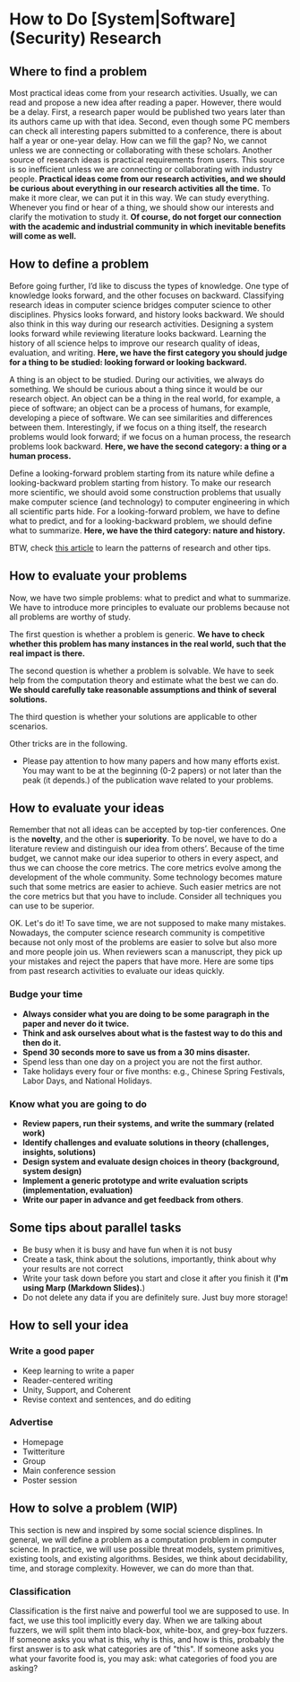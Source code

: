# How to Do [System|Software] (Security) Research

## Where to find a problem
Most practical ideas come from your research activities. Usually, we can read
and propose a new idea after reading a paper. However, there would be a delay.
First, a research paper would be published two years later than its authors came
up with that idea. Second, even though some PC members can check all interesting
papers submitted to a conference, there is about half a year or one-year delay.
How can we fill the gap? No, we cannot unless we are connecting or collaborating
with these scholars. Another source of research ideas is practical requirements
from users. This source is so inefficient unless we are connecting or
collaborating with industry people. **Practical ideas come from our research
activities, and we should be curious about everything in our research activities
all the time.** To make it more clear, we can put it in this way. We can study
everything. Whenever you find or hear of a thing, we should show our interests
and clarify the motivation to study it. **Of course, do not forget our
connection with the academic and industrial community in which inevitable
benefits will come as well.**

## How to define a problem
Before going further, I’d like to discuss the types of knowledge. One type of
knowledge looks forward, and the other focuses on backward. Classifying research
ideas in computer science bridges computer science to other disciplines. Physics
looks forward, and history looks backward. We should also think in this way
during our research activities. Designing a system looks forward while reviewing
literature looks backward. Learning the history of all science helps to improve
our research quality of ideas, evaluation, and writing. **Here, we have the
first category you should judge for a thing to be studied: looking forward or
looking backward.**

A thing is an object to be studied. During our activities, we always do
something. We should be curious about a thing since it would be our research
object. An object can be a thing in the real world, for example, a piece of
software; an object can be a process of humans, for example, developing a piece
of software. We can see similarities and differences between them.
Interestingly, if we focus on a thing itself, the research problems would look
forward; if we focus on a human process, the research problems look backward.
**Here, we have the second category: a thing or a human process.**

Define a looking-forward problem starting from its nature while define a
looking-backward problem starting from history. To make our research more
scientific, we should avoid some construction problems that usually make
computer science (and technology) to computer engineering in which all
scientific parts hide. For a looking-forward problem, we have to define what to
predict, and for a looking-backward problem, we should define what to summarize.
**Here, we have the third category: nature and history.**

BTW, check [this
article](https://medium.com/digital-diplomacy/how-to-look-for-ideas-in-computer-science-research-7a3fa6f4696f)
to learn the patterns of research and other tips.

## How to evaluate your problems
Now, we have two simple problems: what to predict and what to summarize. We have
to introduce more principles to evaluate our problems because not all problems
are worthy of study.

The first question is whether a problem is generic. **We have to check whether
this problem has many instances in the real world, such that the real impact is
there.**

The second question is whether a problem is solvable. We have to seek help from
the computation theory and estimate what the best we can do. **We should
carefully take reasonable assumptions and think of several
solutions.**

The third question is whether your solutions are applicable to other scenarios.

Other tricks are in the following.
+ Please pay attention to how many papers and how many efforts exist. You may
want to be at the beginning (0-2 papers) or not later than the peak (it
depends.) of the publication wave related to your problems.

## How to evaluate your ideas
Remember that not all ideas can be accepted by top-tier conferences. One is the
**novelty**, and the other is **superiority**. To be novel, we have to do a
literature review and distinguish our idea from others’. Because of the time
budget, we cannot make our idea superior to others in every aspect, and thus we
can choose the core metrics. The core metrics evolve among the development of
the whole community. Some technology becomes mature such that some metrics are
easier to achieve. Such easier metrics are not the core metrics but that you
have to include. Consider all techniques you can use to be superior.

OK. Let's do it! To save time, we are not supposed to make many mistakes.
Nowadays, the computer science research community is competitive because not
only most of the problems are easier to solve but also more and more people join
us. When reviewers scan a manuscript, they pick up your mistakes and reject the
papers that have more. Here are some tips from past research activities to
evaluate our ideas quickly.

### Budge your time
- **Always consider what you are doing to be some paragraph in the paper and never do it twice.**
- **Think and ask ourselves about what is the fastest way to do this and then do it.**
- **Spend 30 seconds more to save us from a 30 mins disaster.**
- Spend less than one day on a project you are not the first author.
- Take holidays every four or five months: e.g., Chinese Spring Festivals, Labor Days, and National Holidays. 

### Know what you are going to do
- **Review papers, run their systems, and write the summary (related work)**
- **Identify challenges and evaluate solutions in theory (challenges, insights, solutions)**
- **Design system and evaluate design choices in theory (background, system design)**
- **Implement a generic prototype and write evaluation scripts (implementation, evaluation)**
- **Write our paper in advance and get feedback from others**.

## Some tips about parallel tasks
- Be busy when it is busy and have fun when it is not busy
- Create a task, think about the solutions, importantly, think about why your results are not correct
- Write your task down before you start and close it after you finish it (**I'm using Marp (Markdown Slides).**)
- Do not delete any data if you are definitely sure. Just buy more storage!

## How to sell your idea

### Write a good paper
- Keep learning to write a paper
- Reader-centered writing
- Unity, Support, and Coherent
- Revise context and sentences, and do editing

### Advertise
- Homepage
- Twitteriture
- Group
- Main conference session
- Poster session

## How to solve a problem (WIP)

This section is new and inspired by some social science displines. In general,
we will define a problem as a computation problem in computer science. In
practice, we will use possible threat models, system primitives, existing tools,
and existing algorithms. Besides, we think about decidability, time, and storage
complexity. However, we can do more than that. 

### Classification

Classification is the first naive and powerful tool we are supposed to use. In
fact, we use this tool implicitly every day. When we are talking about fuzzers,
we will split them into black-box, white-box, and grey-box fuzzers. If someone
asks you what is this, why is this, and how is this, probably the first answer
is to ask what categories are of "this". If someone asks you what your favorite
food is, you may ask: what categories of food you are asking?